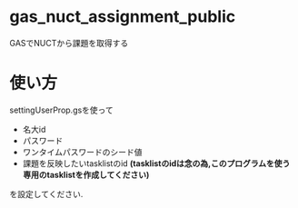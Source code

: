 # gas_nuct_assignment_public
GASでNUCTから課題を取得する

# 使い方
settingUserProp.gsを使って
- 名大id
- パスワード
- ワンタイムパスワードのシード値
- 課題を反映したいtasklistのid **(tasklistのidは念の為,このプログラムを使う専用のtasklistを作成してください)**

を設定してください.


